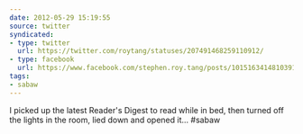 ```yaml
---
date: 2012-05-29 15:19:55
source: twitter
syndicated:
- type: twitter
  url: https://twitter.com/roytang/statuses/207491468259110912/
- type: facebook
  url: https://www.facebook.com/stephen.roy.tang/posts/10151634148103912
tags:
- sabaw
---
```


I picked up the latest Reader's Digest to read while in bed, then turned off the lights in the room, lied down and opened it... #sabaw